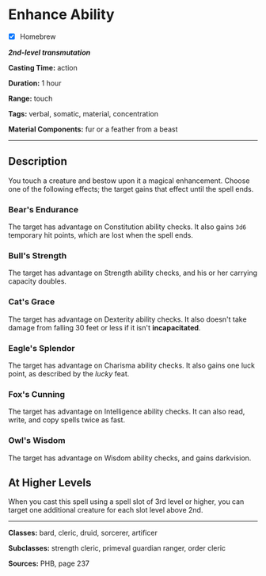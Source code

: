 # Enhance Ability

- [x] Homebrew

***2nd-level transmutation***

**Casting Time:** action

**Duration:** 1 hour

**Range:** touch

**Tags:** verbal, somatic, material, concentration

**Material Components:** fur or a feather from a beast

---

## Description
You touch a creature and bestow upon it a magical enhancement.
Choose one of the following effects; the target gains that effect until the spell ends.

### Bear's Endurance
The target has advantage on Constitution ability checks.
It also gains `3d6` temporary hit points, which are lost when the spell ends.

### Bull's Strength
The target has advantage on Strength ability checks, and his or her carrying capacity doubles.

### Cat's Grace
The target has advantage on Dexterity ability checks.
It also doesn't take damage from falling 30 feet or less if it isn't **incapacitated**.

### Eagle's Splendor
The target has advantage on Charisma ability checks.
It also gains one luck point, as described by the *lucky* feat.

### Fox's Cunning
The target has advantage on Intelligence ability checks.
It can also read, write, and copy spells twice as fast.

### Owl's Wisdom
The target has advantage on Wisdom ability checks, and gains darkvision.

## At Higher Levels
When you cast this spell using a spell slot of 3rd level or higher, you can target one additional creature for each slot level above 2nd.

---

**Classes:** bard, cleric, druid, sorcerer, artificer

**Subclasses:** strength cleric, primeval guardian ranger, order cleric

**Sources:** PHB, page 237
